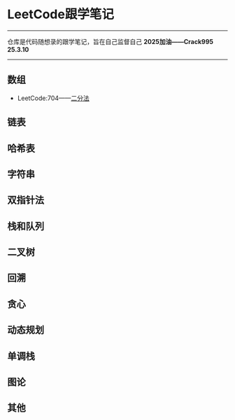 # LeetCode跟学笔记  

---
仓库是代码随想录的跟学笔记，旨在自己监督自己
**2025加油——Crack995  25.3.10**

---
## 数组  
+ LeetCode:704——[二分法](/数组/二分法.md)
## 链表
## 哈希表
## 字符串
## 双指针法
## 栈和队列
## 二叉树
## 回溯
## 贪心
## 动态规划
## 单调栈
## 图论
## 其他
